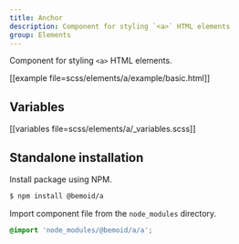 ```yaml
---
title: Anchor
description: Component for styling `<a>` HTML elements
group: Elements
---
```


Component for styling `<a>` HTML elements.

[[example file=scss/elements/a/example/basic.html]]

## Variables

[[variables file=scss/elements/a/_variables.scss]]

## Standalone installation

Install package using NPM.

```bash
$ npm install @bemoid/a
```

Import component file from the `node_modules` directory.

```scss
@import 'node_modules/@bemoid/a/a';
```